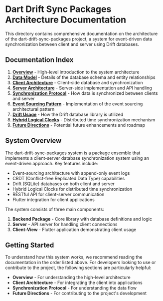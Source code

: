 # Dart Drift Sync Packages Architecture Documentation

This directory contains comprehensive documentation on the architecture of the
dart-drift-sync-packages project, a system for event-driven data synchronization
between client and server using Drift databases.

## Documentation Index

1. [**Overview**](./01-overview.md) - High-level introduction to the system
   architecture
2. [**Data Model**](./02-data-model.md) - Details of the database schema and
   entity relationships
3. [**Client Architecture**](./03-client-architecture.md) - Client-side database
   and synchronization
4. [**Server Architecture**](./04-server-architecture.md) - Server-side
   implementation and API handling
5. [**Synchronization Protocol**](./05-synchronization-protocol.md) - How data
   is synchronized between clients and server
6. [**Event Sourcing Pattern**](./06-event-sourcing-pattern.md) - Implementation
   of the event sourcing architectural pattern
7. [**Drift Usage**](./07-drift-usage.md) - How the Drift database library is
   utilized
8. [**Hybrid Logical Clocks**](./08-hybrid-logical-clocks.md) - Distributed time
   synchronization mechanism
9. [**Future Directions**](./09-future-directions.md) - Potential future
   enhancements and roadmap

## System Overview

The dart-drift-sync-packages system is a package ensemble that implements a
client-server database synchronization system using an event-driven approach.
Key features include:

- Event-sourcing architecture with append-only event logs
- CRDT (Conflict-free Replicated Data Type) capabilities
- Drift (SQLite) databases on both client and server
- Hybrid Logical Clocks for distributed time synchronization
- RESTful API for client-server communication
- Flutter integration for client applications

The system consists of three main components:

1. **Backend Package** - Core library with database definitions and logic
2. **Server** - API server for handling client connections
3. **Client-View** - Flutter application demonstrating client usage

## Getting Started

To understand how this system works, we recommend reading the documentation in
the order listed above. For developers looking to use or contribute to the
project, the following sections are particularly helpful:

- **Overview** - For understanding the high-level architecture
- **Client Architecture** - For integrating the client into applications
- **Synchronization Protocol** - For understanding the data flow
- **Future Directions** - For contributing to the project's development
